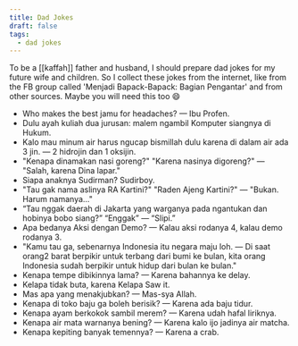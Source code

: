 ```yaml
---
title: Dad Jokes
draft: false
tags:
  - dad jokes
---
```


To be a [[kaffah]] father and husband, I should prepare dad jokes for my future wife and children. So I collect these jokes from the internet, like from the FB group called 'Menjadi Bapack-Bapack: Bagian Pengantar' and from other sources. Maybe you will need this too 😄

- Who makes the best jamu for headaches? — Ibu Profen.
- Dulu ayah kuliah dua jurusan: malem ngambil Komputer siangnya di Hukum.
- Kalo mau minum air harus ngucap bismillah dulu karena di dalam air ada 3 jin. — 2 hidrojin dan 1 oksijin.
- "Kenapa dinamakan nasi goreng?" "Karena nasinya digoreng?" — "Salah, karena Dina lapar."
- Siapa anaknya Sudirman? Sudirboy.
- "Tau gak nama aslinya RA Kartini?" "Raden Ajeng Kartini?" — "Bukan. Harum namanya..."
- “Tau nggak daerah di Jakarta yang warganya pada ngantukan dan hobinya bobo siang?” “Enggak” — “Slipi.”
- Apa bedanya Aksi dengan Demo? — Kalau aksi rodanya 4, kalau demo rodanya 3.
- "Kamu tau ga, sebenarnya Indonesia itu negara maju loh. — Di saat orang2 barat berpikir untuk terbang dari bumi ke bulan, kita orang Indonesia sudah berpikir untuk hidup dari bulan ke bulan."
- Kenapa tempe dibikinnya lama? — Karena bahannya ke delay.
- Kelapa tidak buta, karena Kelapa Saw it.
- Mas apa yang menakjubkan? — Mas-sya Allah.
- Kenapa di toko baju ga boleh berisik? — Karena ada baju tidur.
- Kenapa ayam berkokok sambil merem? — Karena udah hafal liriknya.
- Kenapa air mata warnanya bening? — Karena kalo ijo jadinya air matcha.
- Kenapa kepiting banyak temennya? — Karena a crab.
